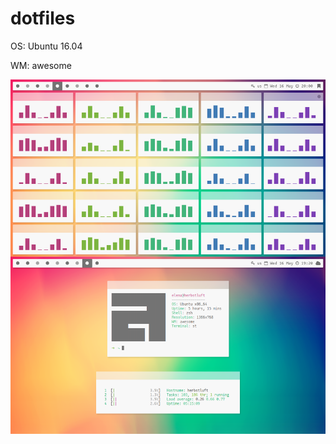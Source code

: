 # dotfiles

OS: Ubuntu 16.04

WM: awesome

![Alt text](./screenshot.png?raw=true "Current desktop")



